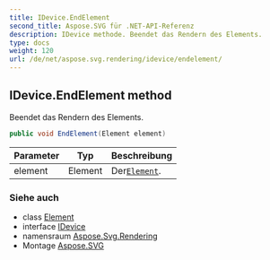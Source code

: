 ```yaml
---
title: IDevice.EndElement
second_title: Aspose.SVG für .NET-API-Referenz
description: IDevice methode. Beendet das Rendern des Elements.
type: docs
weight: 120
url: /de/net/aspose.svg.rendering/idevice/endelement/
---
```

## IDevice.EndElement method

Beendet das Rendern des Elements.

```csharp
public void EndElement(Element element)
```

| Parameter | Typ | Beschreibung |
| --- | --- | --- |
| element | Element | Der[`Element`](../../../aspose.svg.dom/element/). |

### Siehe auch

* class [Element](../../../aspose.svg.dom/element/)
* interface [IDevice](../)
* namensraum [Aspose.Svg.Rendering](../../idevice/)
* Montage [Aspose.SVG](../../../)


